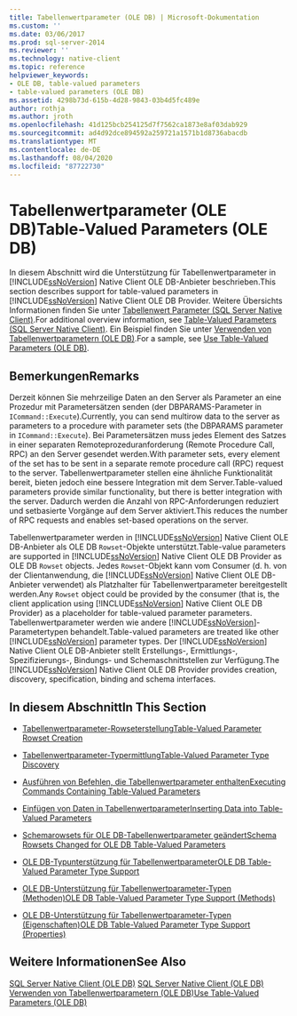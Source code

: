 ```yaml
---
title: Tabellenwertparameter (OLE DB) | Microsoft-Dokumentation
ms.custom: ''
ms.date: 03/06/2017
ms.prod: sql-server-2014
ms.reviewer: ''
ms.technology: native-client
ms.topic: reference
helpviewer_keywords:
- OLE DB, table-valued parameters
- table-valued parameters (OLE DB)
ms.assetid: 4298b73d-615b-4d28-9843-03b4d5fc489e
author: rothja
ms.author: jroth
ms.openlocfilehash: 41d125bcb254125d7f7562ca1873e8af03dab929
ms.sourcegitcommit: ad4d92dce894592a259721a1571b1d8736abacdb
ms.translationtype: MT
ms.contentlocale: de-DE
ms.lasthandoff: 08/04/2020
ms.locfileid: "87722730"
---
```

# <a name="table-valued-parameters-ole-db"></a><span data-ttu-id="acd90-102">Tabellenwertparameter (OLE DB)</span><span class="sxs-lookup"><span data-stu-id="acd90-102">Table-Valued Parameters (OLE DB)</span></span>
  <span data-ttu-id="acd90-103">In diesem Abschnitt wird die Unterstützung für Tabellenwertparameter in [!INCLUDE[ssNoVersion](../../includes/ssnoversion-md.md)] Native Client OLE DB-Anbieter beschrieben.</span><span class="sxs-lookup"><span data-stu-id="acd90-103">This section describes support for table-valued parameters in [!INCLUDE[ssNoVersion](../../includes/ssnoversion-md.md)] Native Client OLE DB Provider.</span></span> <span data-ttu-id="acd90-104">Weitere Übersichts Informationen finden Sie unter [Tabellenwert Parameter &#40;SQL Server Native Client&#41;](../native-client/features/table-valued-parameters-sql-server-native-client.md).</span><span class="sxs-lookup"><span data-stu-id="acd90-104">For additional overview information, see [Table-Valued Parameters &#40;SQL Server Native Client&#41;](../native-client/features/table-valued-parameters-sql-server-native-client.md).</span></span> <span data-ttu-id="acd90-105">Ein Beispiel finden Sie unter [Verwenden von Tabellenwertparametern (OLE DB)](../native-client-ole-db-how-to/use-table-valued-parameters-ole-db.md).</span><span class="sxs-lookup"><span data-stu-id="acd90-105">For a sample, see [Use Table-Valued Parameters &#40;OLE DB&#41;](../native-client-ole-db-how-to/use-table-valued-parameters-ole-db.md).</span></span>  
  
## <a name="remarks"></a><span data-ttu-id="acd90-106">Bemerkungen</span><span class="sxs-lookup"><span data-stu-id="acd90-106">Remarks</span></span>  
 <span data-ttu-id="acd90-107">Derzeit können Sie mehrzeilige Daten an den Server als Parameter an eine Prozedur mit Parametersätzen senden (der DBPARAMS-Parameter in `ICommand::Execute`).</span><span class="sxs-lookup"><span data-stu-id="acd90-107">Currently, you can send multirow data to the server as parameters to a procedure with parameter sets (the DBPARAMS parameter in `ICommand::Execute`).</span></span> <span data-ttu-id="acd90-108">Bei Parametersätzen muss jedes Element des Satzes in einer separaten Remoteprozeduranforderung (Remote Procedure Call, RPC) an den Server gesendet werden.</span><span class="sxs-lookup"><span data-stu-id="acd90-108">With parameter sets, every element of the set has to be sent in a separate remote procedure call (RPC) request to the server.</span></span> <span data-ttu-id="acd90-109">Tabellenwertparameter stellen eine ähnliche Funktionalität bereit, bieten jedoch eine bessere Integration mit dem Server.</span><span class="sxs-lookup"><span data-stu-id="acd90-109">Table-valued parameters provide similar functionality, but there is better integration with the server.</span></span> <span data-ttu-id="acd90-110">Dadurch werden die Anzahl von RPC-Anforderungen reduziert und setbasierte Vorgänge auf dem Server aktiviert.</span><span class="sxs-lookup"><span data-stu-id="acd90-110">This reduces the number of RPC requests and enables set-based operations on the server.</span></span>  
  
 <span data-ttu-id="acd90-111">Tabellenwertparameter werden in [!INCLUDE[ssNoVersion](../../includes/ssnoversion-md.md)] Native Client OLE DB-Anbieter als OLE DB `Rowset`-Objekte unterstützt.</span><span class="sxs-lookup"><span data-stu-id="acd90-111">Table-value parameters are supported in [!INCLUDE[ssNoVersion](../../includes/ssnoversion-md.md)] Native Client OLE DB Provider as OLE DB `Rowset` objects.</span></span> <span data-ttu-id="acd90-112">Jedes `Rowset`-Objekt kann vom Consumer (d. h. von der Clientanwendung, die [!INCLUDE[ssNoVersion](../../includes/ssnoversion-md.md)] Native Client OLE DB-Anbieter verwendet) als Platzhalter für Tabellenwertparameter bereitgestellt werden.</span><span class="sxs-lookup"><span data-stu-id="acd90-112">Any `Rowset` object could be provided by the consumer (that is, the client application using [!INCLUDE[ssNoVersion](../../includes/ssnoversion-md.md)] Native Client OLE DB Provider) as a placeholder for table-valued parameter parameters.</span></span> <span data-ttu-id="acd90-113">Tabellenwertparameter werden wie andere [!INCLUDE[ssNoVersion](../../includes/ssnoversion-md.md)]-Parametertypen behandelt.</span><span class="sxs-lookup"><span data-stu-id="acd90-113">Table-valued parameters are treated like other [!INCLUDE[ssNoVersion](../../includes/ssnoversion-md.md)] parameter types.</span></span> <span data-ttu-id="acd90-114">Der [!INCLUDE[ssNoVersion](../../includes/ssnoversion-md.md)] Native Client OLE DB-Anbieter stellt Erstellungs-, Ermittlungs-, Spezifizierungs-, Bindungs- und Schemaschnittstellen zur Verfügung.</span><span class="sxs-lookup"><span data-stu-id="acd90-114">The [!INCLUDE[ssNoVersion](../../includes/ssnoversion-md.md)] Native Client OLE DB Provider provides creation, discovery, specification, binding and schema interfaces.</span></span>  
  
## <a name="in-this-section"></a><span data-ttu-id="acd90-115">In diesem Abschnitt</span><span class="sxs-lookup"><span data-stu-id="acd90-115">In This Section</span></span>  
  
-   [<span data-ttu-id="acd90-116">Tabellenwertparameter-Rowseterstellung</span><span class="sxs-lookup"><span data-stu-id="acd90-116">Table-Valued Parameter Rowset Creation</span></span>](table-valued-parameter-rowset-creation.md)  
  
-   [<span data-ttu-id="acd90-117">Tabellenwertparameter-Typermittlung</span><span class="sxs-lookup"><span data-stu-id="acd90-117">Table-Valued Parameter Type Discovery</span></span>](../../database-engine/dev-guide/table-valued-parameter-type-discovery.md)  
  
-   [<span data-ttu-id="acd90-118">Ausführen von Befehlen, die Tabellenwertparameter enthalten</span><span class="sxs-lookup"><span data-stu-id="acd90-118">Executing Commands Containing Table-Valued Parameters</span></span>](executing-commands-containing-table-valued-parameters.md)  
  
-   [<span data-ttu-id="acd90-119">Einfügen von Daten in Tabellenwertparameter</span><span class="sxs-lookup"><span data-stu-id="acd90-119">Inserting Data into Table-Valued Parameters</span></span>](inserting-data-into-table-valued-parameters.md)  
  
-   [<span data-ttu-id="acd90-120">Schemarowsets für OLE DB-Tabellenwertparameter geändert</span><span class="sxs-lookup"><span data-stu-id="acd90-120">Schema Rowsets Changed for OLE DB Table-Valued Parameters</span></span>](schema-rowsets-changed-for-ole-db-table-valued-parameters.md)  
  
-   [<span data-ttu-id="acd90-121">OLE DB-Typunterstützung für Tabellenwertparameter</span><span class="sxs-lookup"><span data-stu-id="acd90-121">OLE DB Table-Valued Parameter Type Support</span></span>](ole-db-table-valued-parameter-type-support.md)  
  
-   [<span data-ttu-id="acd90-122">OLE DB-Unterstützung für Tabellenwertparameter-Typen &#40;Methoden&#41;</span><span class="sxs-lookup"><span data-stu-id="acd90-122">OLE DB Table-Valued Parameter Type Support &#40;Methods&#41;</span></span>](ole-db-table-valued-parameter-type-support-methods.md)  
  
-   [<span data-ttu-id="acd90-123">OLE DB-Unterstützung für Tabellenwertparameter-Typen &#40;Eigenschaften&#41;</span><span class="sxs-lookup"><span data-stu-id="acd90-123">OLE DB Table-Valued Parameter Type Support &#40;Properties&#41;</span></span>](ole-db-table-valued-parameter-type-support-properties.md)  
  
## <a name="see-also"></a><span data-ttu-id="acd90-124">Weitere Informationen</span><span class="sxs-lookup"><span data-stu-id="acd90-124">See Also</span></span>  
 <span data-ttu-id="acd90-125">[SQL Server Native Client &#40;OLE DB&#41;](../native-client/ole-db/sql-server-native-client-ole-db.md) </span><span class="sxs-lookup"><span data-stu-id="acd90-125">[SQL Server Native Client &#40;OLE DB&#41;](../native-client/ole-db/sql-server-native-client-ole-db.md) </span></span>  
 [<span data-ttu-id="acd90-126">Verwenden von Tabellenwertparametern &#40;OLE DB&#41;</span><span class="sxs-lookup"><span data-stu-id="acd90-126">Use Table-Valued Parameters &#40;OLE DB&#41;</span></span>](../native-client-ole-db-how-to/use-table-valued-parameters-ole-db.md)  
  
  
